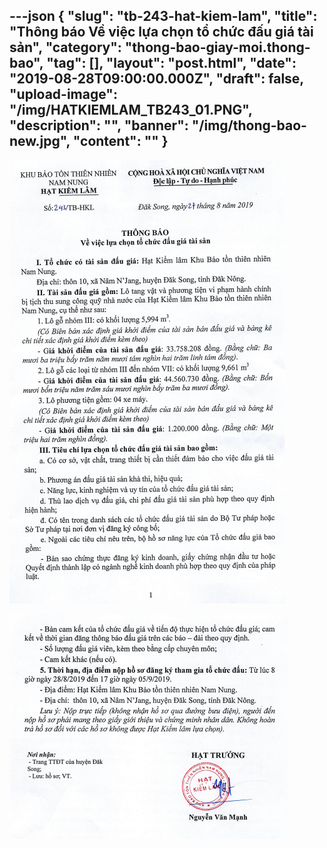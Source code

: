 ---json
{
    "slug": "tb-243-hat-kiem-lam",
    "title": "Thông báo Về việc lựa chọn tổ chức đấu giá tài sản",
    "category": "thong-bao-giay-moi.thong-bao",
    "tag": [],
    "layout": "post.html",
    "date": "2019-08-28T09:00:00.000Z",
    "draft": false,
    "upload-image": "/img/HATKIEMLAM_TB243_01.PNG",
    "description": "",
    "banner": "/img/thong-bao-new.jpg",
    "__content__": ""
}
---
<p><img alt="" src="/img/HATKIEMLAM_TB243.PNG" /></p>

<p><img alt="" src="/img/HATKIEMLAM_TB243_01.PNG" /></p>
